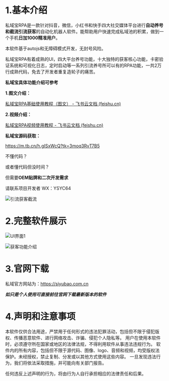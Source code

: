 # 1.基本介绍

私域宝RPA是一款针对抖音，微信，小红书和快手四大社交媒体平台进行**自动养号和截流引流获客**的自动化机器人软件。能帮助用户快速完成私域池的积累，做到一个手机**日加1000精准用户**。

本软件基于autojs和无障碍模式开发，无封号风险。

私域宝RPA有着成熟的UI，四大平台养号功能，十大独特的获客核心功能，卡密验证系统和可视化日志，定时启动等一系列引流养号所可以有的RPA功能，一共2万行成熟代码，免去了开发者重复造轮子的痛苦。



**私域宝具体功能介绍可参考**

**1.图文介绍：**

[‌﻿‌⁠﻿﻿﻿‍‌﻿‍‌⁠⁠‌‌‍‬私域宝RPA基础使用教程（图文） - 飞书云文档 (feishu.cn)](https://tcni1p9iozbe.feishu.cn/wiki/BaniwW7IBiB2SWkycTacCi4lnwd)

**2.视频介绍：**

[‌‬﻿‬‌‌‍‍﻿⁠‌⁠﻿﻿‌‌﻿⁠﻿‍‬﻿⁠﻿‍‍⁠⁠私域宝RPA视频使用教程 - 飞书云文档 (feishu.cn)](https://tcni1p9iozbe.feishu.cn/wiki/CC9LwDBhgirMFvkJnqvcmNv9n0g)



**私域宝源码获取：**

https://m.tb.cn/h.gISxWcQ?tk=3moq3RvT7B5



不懂代码？

或者懂代码但没时间？

但需要**OEM贴牌和二次开发需求**

请联系项目开发者
WX：YSYC64

![引流获客截流](https://github.com/user-attachments/assets/ebb02fe4-a29a-4df1-92fe-3049773afc4f)



# 2.完整软件展示

![UI界面1](https://github.com/user-attachments/assets/a1695322-6f6f-4685-8525-d24b24b241c5)


![获客功能介绍](https://github.com/user-attachments/assets/3eda4fbc-31a3-413c-8474-77ca4240ea4b)


# 3.官网下载
私域官方网站为：https://siyubao.com.cn  

**_如只是个人使用可直接前往官网下载最新版本的软件_**  
  





# 4.声明和注意事项

本软件仅供合法用途，严禁用于任何形式的违法犯罪活动，包括但不限于侵犯版权、传播恶意软件、进行网络攻击、诈骗、侵犯个人隐私等。
用户在使用本软件时，必须遵守所在国家或地区的法律法规，不得利用软件从事违法违规行为。
软件内的所有内容，包括但不限于源代码、图像、logo、音频和视频，均受版权法保护。未经授权，禁止复制、分发或以其他方式使用这些内容。
一旦发现违法行为，我们将依法采取措施，并可能向有关部门报告。

任何违反上述声明的行为，将由行为人自行承担相应的法律责任和后果。









